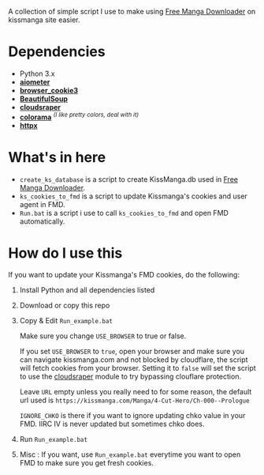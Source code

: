 A collection of simple script I use to make using [Free Manga Downloader](https://github.com/fmd-project-team/FMD) on kissmanga site easier.

# Dependencies
- Python 3.x
- **[aiometer](https://github.com/florimondmanca/aiometer)**
- **[browser_cookie3](https://github.com/borisbabic/browser_cookie3)**
- **[BeautifulSoup](https://pypi.org/project/beautifulsoup4/)** 
- **[cloudsraper](https://github.com/VeNoMouS/cloudscraper)** 
- **[colorama](https://github.com/tartley/colorama)** <sup>*(I like pretty colors, deal with it)*</sup>
- **[httpx](https://github.com/encode/httpx)** 

# What's in here

- `create_ks_database` is a script to create KissManga.db used in [Free Manga Downloader](https://github.com/fmd-project-team/FMD).
- `ks_cookies_to_fmd` is a script to update Kissmanga's cookies and user agent in FMD.
- `Run.bat` is a script i use to call `ks_cookies_to_fmd` and open FMD automatically.

# How do I use this

If you want to update your Kissmanga's FMD cookies, do the following:

1. Install Python and all dependencies listed
2. Download or copy this repo
3. Copy & Edit `Run_example.bat`
   
    Make sure you change `USE_BROWSER` to true or false.
    
    If you set `USE_BROWSER` to `true`, open your browser and make sure you can navigate kissmanga.com and not blocked by cloudflare, the script will fetch cookies from your browser. Setting it to `false` will set the script to use the [cloudsraper](https://github.com/VeNoMouS/cloudscraper) module to try bypassing clouflare protection.

    Leave `URL` empty unless you really need to for some reason, the default url used is `https://kissmanga.com/Manga/4-Cut-Hero/Ch-000--Prologue`

    `IGNORE_CHKO` is there if you want to ignore updating chko value in your FMD. IIRC IV is never updated but sometimes chko does.

4. Run `Run_example.bat`
   
5. Misc : If you want, use `Run_example.bat` everytime you want to open FMD to make sure you get fresh cookies.